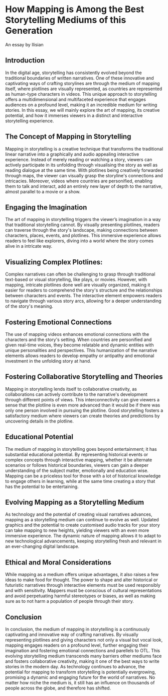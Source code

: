 # How Mapping is Among the Best Storytelling Mediums of this Generation

An essay by Ilisian

## Introduction

In the digital age, storytelling has consistently evolved beyond the traditional boundaries of written narratives. One of these innovative and captivating ways of crafting storylines are through the medium of mapping itself, where plotlines are visually represented, as countries are represented as human-type characters in videos. This unique approach to storytelling offers a multidimensional and multifaceted experience that engages audiences on a profound level, making it an incredible medium for writing stories. In this essay, we will mainly explore the art of mapping, its creative potential, and how it immerses viewers in a distinct and interactive storytelling experience.

## The Concept of Mapping in Storytelling

Mapping in storytelling is a creative technique that transforms the traditional linear narrative into a graphically and audio appealing interactive experience. Instead of merely reading or watching a story, viewers can actively participate in its unfolding through visualising the story as well as reading dialogue at the same time. With plotlines being creatively forwarded through maps, the viewer can visually grasp the storyline's connections and intricacies. Moreover, videos where countries are personified, enabling them to talk and interact, add an entirely new layer of depth to the narrative, almost parallel to a movie or a show.

## Engaging the Imagination

The art of mapping in storytelling triggers the viewer’s imagination in a way that traditional storytelling cannot. By visually presenting plotlines, readers can traverse through the story's landscape, making connections between characters, places, events, and plotlines. This immersive experience allows readers to feel like explorers, diving into a world where the story comes alive in a intricate way.

## Visualizing Complex Plotlines:

Complex narratives can often be challenging to grasp through traditional text-based or visual storytelling, like plays, or movies. However, with mapping, intricate plotlines done well are visually organized, making it easier for readers to comprehend the story's structure and the relationships between characters and events. The interactive element empowers readers to navigate through various story arcs, allowing for a deeper understanding of the story's meaning.

## Fostering Emotional Connections

The use of mapping videos enhances emotional connections with the characters and the story's setting. When countries are personified and given real-time voices, they become relatable and dynamic entities with unique personalities and perspectives. This humanization of the narrative elements allows readers to develop empathy or antipathy and emotional investment in the unfolding story at hand.

## Fostering Collaborative Storytelling and Theories

Mapping in storytelling lends itself to collaborative creativity, as collaborations can actively contribute to the narrative's development through different points of views. This interconnectivity can give viewers a sense that the plotline is even more advanced than it would be if there was only one person involved in pursuing the plotline. Good storytelling fosters a satisfactory medium where viewers can create theories and predictions by uncovering details in the plotline.

## Educational Potential

The medium of mapping in storytelling goes beyond entertainment; it has substantial educational potential. By representing historical events or complex concepts through interactive mapping, whether it be alternate scenarios or follows historical boundaries, viewers can gain a deeper understanding of the subject matter, emotionally and education wise. Mapping can be a priceless tool for those with a lot of historical knowledge to engage others in learning, while at the same time creating a story that has the potential to be entertaining.

## Evolving Mapping as a Storytelling Medium

As technology and the potential of creating visual narratives advances, mapping as a storytelling medium can continue to evolve as well. Updated graphics and the potential to create customised audio tracks for your story can take mapping to new heights, yielding viewers with an even more immersive experience. The dynamic nature of mapping allows it to adapt to new technological advancements, keeping storytelling fresh and relevant in an ever-changing digital landscape.

## Ethical and Moral Considerations

While mapping as a medium offers unique advantages, it also raises a few ideas to make food for thought. The power to shape and alter historical or futuristic narratives through interactive elements must be used responsibly and with sensitivity. Mappers must be conscious of cultural representations and avoid perpetuating harmful stereotypes or biases, as well as making sure as to not harm a population of people through their story.

## Conclusion

In conclusion, the medium of mapping in storytelling is a continuously captivating and innovative way of crafting narratives. By visually representing plotlines and giving characters not only a visual but vocal look, mapping engages readers on a profound level, further engaging their imagination and fostering emotional connections and parellels to OTL. This evolving storytelling medium transcends many barriers other mediums face and fosters collaborative creativity, making it one of the best ways to write stories in the modern day. As technology continues to advance, the potential for mapping to transform storytelling is potentially evergrowing, promising a dynamic and engaging future for the world of narratives. No matter how niche the medium is, it still has an influence on thousands of people across the globe, and therefore has shifted.
